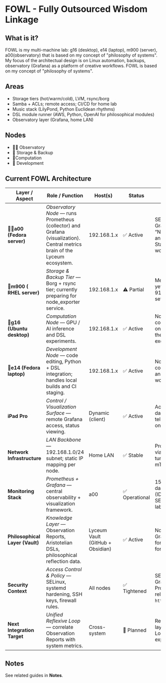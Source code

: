 # FOWL - Fully Outsourced Wisdom Linkage

## What is it?

FOWL is my multi-machine lab: g16 (desktop), e14 (laptop), m900 (server), a00(observatory) that is based on my concept of "philosophy of systems". My focus of the architectual design is on Linux automation, backups, observatory (Grafana) as a platform of creative workflows. FOWL is based on my concept of "philosophy of systems".

## Areas
- Storage tiers (hot/warm/cold), LVM, rsync/borg
- Samba + ACLs; remote access; CI/CD for home lab
- Music stack (LilyPond, Python Euclidean rhythms)
- DSL module runner (AWS, Python, OpenAI for philosophical modules)
- Observatory layer (Grafana, home LAN)

## Nodes
- 🐦‍🔥  Observatory
- 🐔 Storage & Backup
- 🐧Computation
- 🦆 Development

## Current FOWL Architecture

| **Layer / Aspect**              | **Role / Function**                                                                                                          | **Host(s)**                      | **Status**    | **Notes**                                                                                                    |
| ------------------------------- | ---------------------------------------------------------------------------------------------------------------------------- | -------------------------------- | ------------- | ------------------------------------------------------------------------------------------------------------ |
| 🐦‍🔥**a00 (Fedora server)**    | _Observatory Node_ — runs Prometheus (collector) and Grafana (visualization). Central metrics brain of the Lyceum ecosystem. | 192.168.1.x                      | ✅ Active      | SELinux adjusted for Grafana↔Prometheus. “Node Exporter Full” and “Prometheus 2.0 Stats” dashboards working. |
| 🐔**m900 ( RHEL server)**       | _Storage & Backup Tier_ — Borg + rsync tier; currently preparing for node_exporter service.                                  | 192.168.1.x                      | ⚠️ Partial    | Metrics exporter not yet responding on 9100; firewall & user setup pending.                                  |
| 🐧**g16 (Ubuntu desktop)**      | _Computation Node_ — GPU / AI inference and DSL experiments.                                                                 | 192.168.1.x                      | ✅ Active      | Node exporter connected and visible on Grafana. Serves as the main AI/ML execution node.                     |
| 🦆**e14 (Fedora laptop)**       | _Development Node_ — code editing, Python + DSL integration; handles local builds and CI staging.                            | 192.168.1.x                      | ✅ Active      | Node exporter connected. Acts as dev and local CI/CD workstation.                                            |
| **iPad Pro**                    | _Control / Visualization Surface_ — remote Grafana access, status viewing.                                                   | Dynamic (client)                 | ✅ Active      | Accesses Grafana dashboard via LAN. No telemetry agent (view-only).                                          |
| **Network Infrastructure**      | _LAN Backbone_ — 192.168.1.0/24 subnet; static IP mapping per node.                                                          | Home LAN                         | ✅ Stable      | Prometheus scrapes via IP:9100; firewall tuned per host; no mTLS yet.                                        |
| **Monitoring Stack**            | _Prometheus + Grafana_ — central observability + visualization framework.                                                    | a00                              | ✅ Operational | 15s scrape interval; dashboards imported (IDs 1860, 3662). SELinux and port labeling complete.               |
| **Philosophical Layer (Vault)** | _Knowledge Layer_ — Observation Reports, Aristotelian DSLs, philosophical reflection data.                                   | Lyceum Vault (GitHub + Obsidian) | ✅ Active      | Not yet annotated into Grafana timelines; forms conceptual input for Reflexivity Stage II.                   |
| **Security Context**            | _Access Control & Policy_ — SELinux, systemd hardening, SSH keys, firewall rules.                                            | All nodes                        | ✅ Tightened   | SELinux boolean for Grafana enabled; Prometheus port relabeled to `http_port_t`.                             |
| **Next Integration Target**     | _Unified Reflexive Loop_ — correlate Observation Reports with system metrics.                                                | Cross-system                     | 🚧 Planned    | Requires annotation layer (Grafana API or Loki) and m900 exporter fix.                                       |

## Notes
See related guides in **Notes**.
